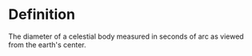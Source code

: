 # Definition

The diameter of a celestial body measured in seconds of arc as viewed
from the earth's center.
